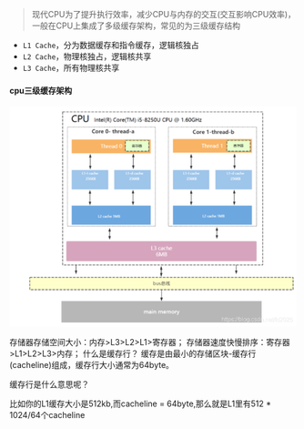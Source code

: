 > 现代CPU为了提升执行效率，减少CPU与内存的交互(交互影响CPU效率)，一般在CPU上集成了多级缓存架构，常见的为三级缓存结构

- `L1 Cache`，分为数据缓存和指令缓存，逻辑核独占
- `L2 Cache`，物理核独占，逻辑核共享
- `L3 Cache`，所有物理核共享

#### cpu三级缓存架构

![cpu三级缓存架构](./cpu_cache_level.png)



存储器存储空间大小：内存>L3>L2>L1>寄存器；
存储器速度快慢排序：寄存器>L1>L2>L3>内存；
什么是缓存行？
缓存是由最小的存储区块-缓存行(cacheline)组成，缓存行大小通常为64byte。

缓存行是什么意思呢？

比如你的L1缓存大小是512kb,而cacheline = 64byte,那么就是L1里有512 * 1024/64个cacheline

